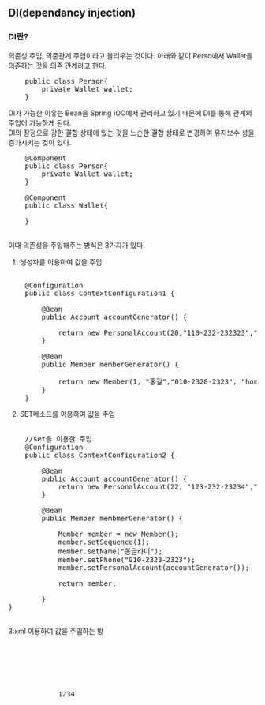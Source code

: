 ## DI(dependancy injection)

### DI란?
의존성 주입, 의존관계 주입이라고 불리우는 것이다.
아래와 같이 Perso에서 Wallet을 의존하는 것을 의존 관계라고 한다.
<pre>
	public class Person{
		private Wallet wallet;
	}
</pre>

DI가 가능한 이유는 Bean을 Spring IOC에서 관리하고 있기 때문에 DI를 통해 관계의 주입이 가능하게 된다.<br>
DI의 장점으로 강한 결합 상태에 있는 것을 느슨한 결합 상태로 변경하여 유지보수 성을 증가시키는 것이 있다.


<pre>
	@Component
	public class Person{
		private Wallet wallet;
	}
	
	@Component
	public class Wallet{
	
	}

</pre>

이때 의존성을 주입해주는 방식은 3가지가 있다.

1. 생성자를 이용하여 값을 주입
<pre>
	
	@Configuration
	public class ContextConfiguration1 {
	
		@Bean
		public Account accountGenerator() {
			
			return new PersonalAccount(20,"110-232-232323","1234");
		}
		
		@Bean
		public Member memberGenerator() {
			
			return new Member(1, "홍길","010-2320-2323", "hong123@gmail.com",accountGenerator());
		}
	}
</pre>


2. SET메소드를 이용하여 값을 주입

<pre>
	
	//set을 이용한 주입
	@Configuration
	public class ContextConfiguration2 {
		
		@Bean
		public Account accountGenerator() {
			return new PersonalAccount(22, "123-232-23234","1234");
		}
		
		@Bean
		public Member membmerGenerator() {
			
			Member member = new Member();
			member.setSequence(1);
			member.setName("동글라미");
			member.setPhone("010-2323-2323");
			member.setPersonalAccount(accountGenerator());
			
			return member;
			
		}
}

</pre>

3.xml 이용하여 값을 주입하는 방

<pre>

	<?xml version="1.0" encoding="UTF-8"?>
	<beans xmlns="http://www.springframework.org/schema/beans"
	xmlns:xsi="http://www.w3.org/2001/XMLSchema-instance"
	xsi:schemaLocation="http://www.springframework.org/schema/beans http://www.springframework.org/schema/beans/spring-beans.xsd">
		<bean id="accountGenerator" class="com.lacred.chap03.xmlconfig.PersonalAccount">
			<constructor-arg index="0" value ="10"/>
			<constructor-arg name="accNo" value="110-223-213123123"/>
			<constructor-arg name="accPwd" ><value>1234</value></constructor-arg>
		</bean>
		
		<bean id="memberGenerator" class="com.lacred.chap03.xmlconfig.Member">
			<constructor-arg name="sequence" value="1"/>
			<constructor-arg name="name" value="홍길"/>
			<constructor-arg name="phone" value="010-2322-2323"/>
			<constructor-arg name="email" value="hong123@naver.com"/>
			<constructor-arg name="personalAccount" ref="accountGenerator"/>
		</bean>
		
	</beans>

</pre>
